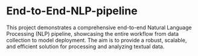 # End-to-End-NLP-pipeline
This project demonstrates a comprehensive end-to-end Natural Language Processing (NLP) pipeline, showcasing the entire workflow from data collection to model deployment. The aim is to provide a robust, scalable, and efficient solution for processing and analyzing textual data.
